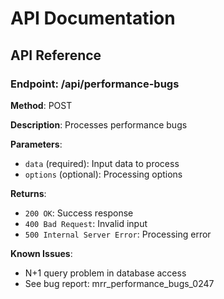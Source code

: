 # API Documentation

## API Reference

### Endpoint: /api/performance-bugs

**Method**: POST

**Description**: Processes performance bugs

**Parameters**:
- `data` (required): Input data to process
- `options` (optional): Processing options

**Returns**:
- `200 OK`: Success response
- `400 Bad Request`: Invalid input
- `500 Internal Server Error`: Processing error

**Known Issues**:
- N+1 query problem in database access
- See bug report: mrr_performance_bugs_0247
